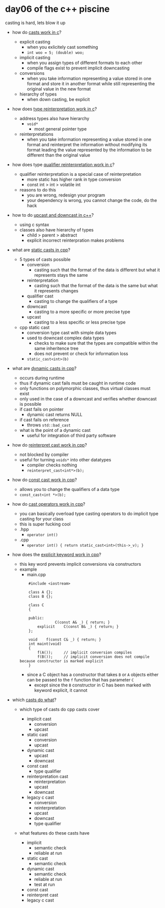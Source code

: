 # day06 of the c++ piscine

casting is hard, lets blow it up

* how do [casts work in c](https://elearning.intra.42.fr/notions/piscine-c-d06-casts/subnotions/piscine-c-d06-casts-from-c-type-conversion/videos/from-c-type-conversion)?
	* explicit casting
		* when you exlicitely cast something
		* `int woo = 5; (double) woo;`
	* implicit casting
		* when you assign types of different formats to each other	
		* compile flags exist to prevent implicit downcasting
	* conversions
		* when you take information representing a value stored in one format and store it in another format while still representing the original value in the new format
	* hierarchy of types
		* when down casting, be explicit

* how does [type reinterpretation work in c](https://elearning.intra.42.fr/notions/piscine-c-d06-casts/subnotions/piscine-c-d06-casts-from-c-type-reinterpretation/videos/from-c-type-reinterpretation)?
	* address types also have hierarchy
		* `void*`
			* most general pointer type
	* reinterpretations
		* when you take information representing a value stored in one format and reinterpret the information without modifying its format leading the value represented by the information to be different than the original value
	

* how does type [qualifier reinterpretation work in c](https://elearning.intra.42.fr/notions/piscine-c-d06-casts/subnotions/piscine-c-d06-casts-from-c-type-qualifier-reinterpretation/videos/from-c-type-qualifier-reinterpretation)?
	* qualifier reinterpretation is a special case of reinterpretation
		* more static has higher rank in type conversion
		* const int > int > volatile int
	* reasons to do this
		* you are wrong, redesign your program
		* your dependency is wrong, you cannot change the code, do the hack

* how to do [upcast and downcast in c++](https://elearning.intra.42.fr/notions/piscine-c-d06-casts/subnotions/piscine-c-d06-casts-upcast-and-downcast/videos/upcast-and-downcast)?
	* using c syntax
	* classes also have hierarchy of types
		* child > parent > abstract
		* explicit incorrect reinterpration makes problems

* what are [static casts in cpp](https://elearning.intra.42.fr/notions/piscine-c-d06-casts/subnotions/piscine-c-d06-casts-static-cast/videos/static-cast)?
	* 5 types of casts possible
		* conversion
			* casting such that the format of the data is different but what it represents stays the same
		* reinterpretation
			* casting such that the format of the data is the same but what it represents changes
		* qualifier cast
			* casting to change the qualifiers of a type
		* downcast
			* casting to a more specific or more precise type
		* upcast
			* casting to a less specific or less precise type
	* cpp static cast
		* conversion type cast with simple data types
		* used to downcast complex data types
			* checks to make sure that the types are compatible within the same inheritence tree
			* does not prevent or check for information loss
		* `static_cast<int>(b)`

* what are [dynamic casts in cpp](https://elearning.intra.42.fr/notions/piscine-c-d06-casts/subnotions/piscine-c-d06-casts-dynamic-cast/videos/dynamic-cast)?
	* occurs during runtime
	* thus if dynamic cast fails must be caught in runtime code
	* only functions on polymorphic classes, thus virtual classes must exist
	* only used in the case of a downcast and verifies whether downcast is possible
	* if cast fails on pointer
		* dynamic cast returns NULL
	* if cast fails on reference
		* throws `std::bad_cast`
	* what is the point of a dynamic cast
		* useful for integration of third party software

* how do [reinterpret cast work in cpp](https://elearning.intra.42.fr/notions/piscine-c-d06-casts/subnotions/piscine-c-d06-casts-reinterpret-cast/videos/reinterpret-cast)?
	* not blocked by compiler 
	* useful for turning `voids*` into other datatypes
		* compiler checks nothing
		* `reinterpret_cast<int*>(b);`

* how do [const cast work in cpp](https://elearning.intra.42.fr/notions/piscine-c-d06-casts/subnotions/piscine-c-d06-casts-const-cast/videos/const-cast)?
	* allows you to change the qualifiers of a data type 
	* `const_cast<int *>(b);`

* how do [cast operators work in cpp](https://elearning.intra.42.fr/notions/piscine-c-d06-casts/subnotions/piscine-c-d06-casts-cast-operators/videos/cast-operators)?
	* you can basically overload type casting operators to do implicit type casting for your class
	* this is super fucking cool
	* .hpp
		* `operator int()`
	* .cpp
		* `operator int() { return static_cast<int>(this->_v); }`

* how does the [explicit keyword work in cpp](https://elearning.intra.42.fr/notions/piscine-c-d06-casts/subnotions/piscine-c-d06-casts-explicit-keyword/videos/explicit-keyword)?
	* this key word prevents implicit conversions via constructors
	* example
		* main.cpp
		```
			#include <iostream>
			
			class A {};
			class B {};
			
			class C
			{
			
			public:
						C(const A& _) { return; }
				explicit	C(const B& _) { return; }
			};
			
			void	f(const C& _) { return; }
			int	maint(void)
			{
				f(A());		// implicit conversion compiles
				f(B());		// implicit conversion does not compile because constructor is marked explicit
			}
		```
		* since a C object has a constructor that takes `B` or `A` objects either can be passed to the `f` function that has parameter `C`
			* except since the `B` constructor in C has been marked with keyword explicit, it cannot

* which [casts do what](https://elearning.intra.42.fr/notions/piscine-c-d06-casts/subnotions/piscine-c-d06-casts-conclusion/videos/conclusion-132)?
	* which type of casts do cpp casts cover
		* implicit cast
			* conversion
			* upcast
		* static cast
			* conversion
			* upcast
		* dynamic cast
			* upcast
			* downcast
		* const cast
			* type qualifier 
		* reinterpretation cast
			* reinterpretation
			* upcast
			* downcast
		* legacy c cast
			* conversion
			* reinterpretation
			* upcast
			* downcast
			* type qualifier

	* what features do these casts have
		* implicit 
			* semantic check
			* reliable at run
		* static cast
			* semantic check
		* dynamic cast
			* semantic check
			* reliable at run 
			* test at run
		* const cast
		* reinterpret cast
		* legacy c cast









































































